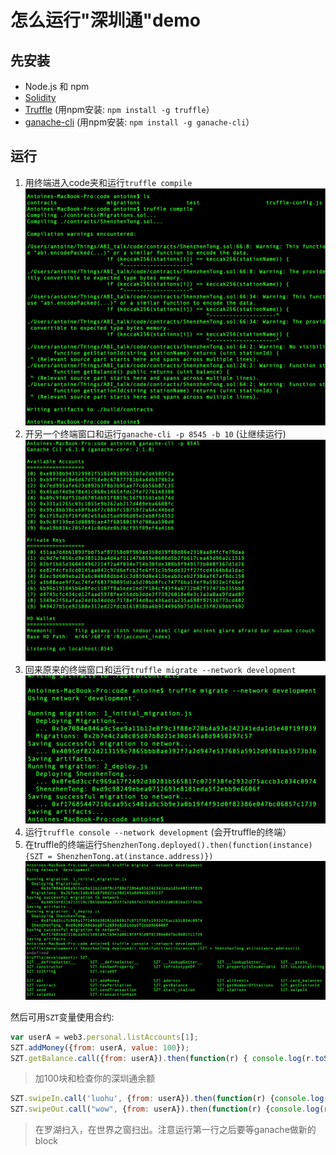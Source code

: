 # 怎么运行"深圳通"demo
## 先安装
- Node.js 和 npm
- [Solidity](https://github.com/ethereum/solidity/releases)
- [Truffle](https://www.npmjs.com/package/truffle) (用npm安装: `npm install -g truffle`）
- [ganache-cli](https://www.npmjs.com/package/ganache-cli) (用npm安装: `npm install -g ganache-cli`）

## 运行
1. 用终端进入code夹和运行`truffle compile`
![alt tag](images/1.png "Description goes here")
2. 开另一个终端窗口和运行`ganache-cli -p 8545 -b 10` (让继续运行)
![alt tag](images/2.png "Description goes here")
3. 回来原来的终端窗口和运行`truffle migrate --network development`
![alt tag](images/3.png "Description goes here")
4. 运行`truffle console --network development` (会开truffle的终端）
5. 在truffle的终端运行`ShenzhenTong.deployed().then(function(instance) {SZT = ShenzhenTong.at(instance.address)})`
![alt tag](images/4.png "Description goes here")

然后可用`SZT`变量使用合约:
```JavaScript
var userA = web3.personal.listAccounts[1];
SZT.addMoney({from: userA, value: 100});
SZT.getBalance.call({from: userA}).then(function(r) { console.log(r.toString()); }); // 会打印: 100
```
> 加100块和检查你的深圳通余额


```JavaScript
SZT.swipeIn.call('luohu', {from: userA}).then(function(r) {console.log(r.toString());}); // 运行之后要等待新的block
SZT.swipeOut.call("wow", {from: userA}).then(function(r) {console.log(r.toString());}); // 新的block之后可以运行
```
> 在罗湖扫入，在世界之窗扫出。注意运行第一行之后要等ganache做新的block

